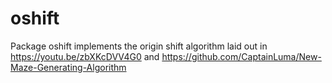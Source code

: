 # oshift
Package oshift implements the origin shift algorithm laid out in https://youtu.be/zbXKcDVV4G0 and https://github.com/CaptainLuma/New-Maze-Generating-Algorithm
